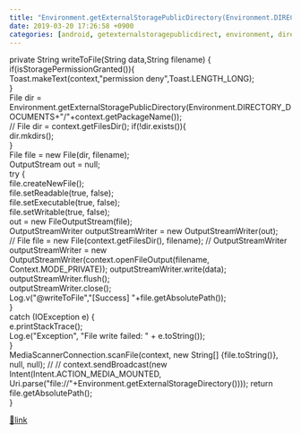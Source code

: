 ```yaml
---
title: "Environment.getExternalStoragePublicDirectory(Environment.DIRECTORY_DOCUMENTS)  파일 추가 후, 윈도우에서 안 보일 경우. not showing on windows explorer"
date: 2019-03-20 17:26:58 +0900
categories: [android, getexternalstoragepublicdirect, environment, directory_documents]
---
```


private String writeToFile(String data,String filename) {  
if(isStoragePermissionGranted()){  
            Toast.makeText(context,"permission deny",Toast.LENGTH_LONG);  
        }  
        File dir = Environment.getExternalStoragePublicDirectory(Environment.DIRECTORY_DOCUMENTS+"/"+context.getPackageName());  
//        File dir = context.getFilesDir();  &#xD;
  &#xD;
if(!dir.exists()){  
            dir.mkdirs();  
        }  
        File file = new File(dir, filename);  
        OutputStream out = null;  
try {  
            file.createNewFile();  
            file.setReadable(true, false);  
            file.setExecutable(true, false);  
            file.setWritable(true, false);  
            out = new FileOutputStream(file);  
            OutputStreamWriter outputStreamWriter = new OutputStreamWriter(out);  
//            File file = new File(context.getFilesDir(), filename);  &#xD;
//            OutputStreamWriter outputStreamWriter = new OutputStreamWriter(context.openFileOutput(filename, Context.MODE_PRIVATE));  &#xD;
outputStreamWriter.write(data);  
            outputStreamWriter.flush();  
            outputStreamWriter.close();  
            Log.v("@writeToFile","[Success] "+file.getAbsolutePath());  
        }  
catch (IOException e) {  
            e.printStackTrace();  
            Log.e("Exception", "File write failed: " + e.toString());  
        }  
        MediaScannerConnection.scanFile(context, new String[] {file.toString()}, null, null); // //        context.sendBroadcast(new Intent(Intent.ACTION_MEDIA_MOUNTED, Uri.parse("file://"+Environment.getExternalStorageDirectory())));  &#xD;
return file.getAbsolutePath();  
    }

  
  
  



[🔗link](http://www.mins01.com/mh/tech/read/1263)